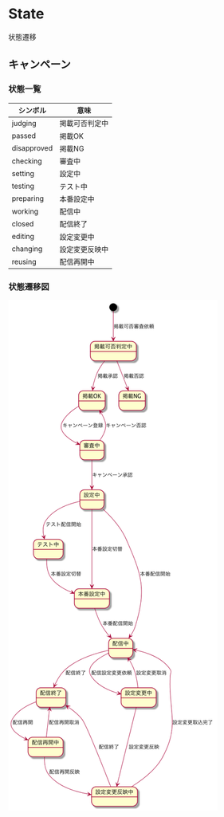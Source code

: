 # State

状態遷移

## キャンペーン

### 状態一覧

| シンボル | 意味 |
| -------- | ---- |
| judging | 掲載可否判定中 |
| passed | 掲載OK |
| disapproved | 掲載NG |
| checking | 審査中 |
| setting | 設定中 |
| testing | テスト中 |
| preparing | 本番設定中 |
| working | 配信中 |
| closed | 配信終了 |
| editing | 設定変更中 |
| changing | 設定変更反映中 |
| reusing | 配信再開中 |

### 状態遷移図

![キャンペーン状態遷移図](STATE/campaign.png)
